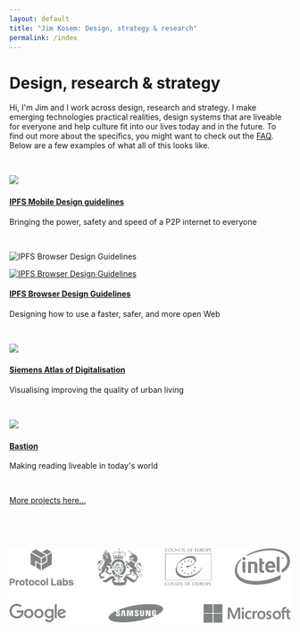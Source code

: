 ```yaml
---
layout: default
title: "Jim Kosem: Design, strategy & research"
permalink: /index
---
```


# Design, research & strategy

Hi, I'm Jim and I work across design, research and strategy. I make emerging technologies practical realities, design systems that are liveable for everyone and help culture fit into our lives today and in the future. To find out more about the specifics, you might want to check out the [FAQ](faq.html). Below are a few examples of what all of this looks like.

&nbsp;

![]({{site.url}}assets/images/ipfs-mobile-card.png)

#### [IPFS Mobile Design guidelines](ipfs-mobile.html)

Bringing the power, safety and speed of a P2P internet to everyone

&nbsp;

![IPFS Browser Design Guidelines]({{site.url}}assets/images/ipfs-browser-card.png)


[![IPFS Browser Design Guidelines]({{site.url}}assets/images/ipfs-browser-card.png)](ipfs-browser.html)


#### [IPFS Browser Design Guidelines](ipfs-browser.html)

Designing how to use a faster, safer, and more open Web

&nbsp;

![]({{site.url}}assets/images/siemens-card.png)

#### [Siemens Atlas of Digitalisation](siemens.html)

Visualising improving the quality of urban living

&nbsp;

![]({{site.url}}assets/images/bastion-card.png)

#### [Bastion](bastion.html)

Making reading liveable in today's world

&nbsp;

[More projects here...](archive.html)

&nbsp;

<div class="subfooter">
    <div>
        <img src="assets/images/logos.png" style="padding-top:33px;padding-bottom:33px;">
    </div>
</div>

<!-- <h4>What I'm up to lately</h4>
<ul class="myposts">

{% for post in site.categories.update limit:3 %}
    <li><a href="{{ post.url }}">{{ post.title}}</a>
    <span class="postDate">{{ post.date | date: "(%-d %b %Y)" }}</span>
    </li>
{% endfor %}
</ul> -->
